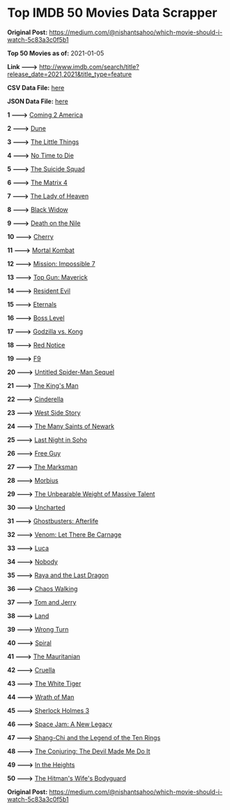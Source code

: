 # Top IMDB 50 Movies Data Scrapper

**Original Post:** https://medium.com/@nishantsahoo/which-movie-should-i-watch-5c83a3c0f5b1

**Top 50 Movies as of:** 2021-01-05

**Link --->** http://www.imdb.com/search/title?release_date=2021,2021&title_type=feature

**CSV Data File:** [here](/Data/data.csv)

**JSON Data File:** [here](/Data/data.json)

**1 --->** [Coming 2 America](https://www.imdb.com/title/tt6802400/?ref_=adv_li_tt)

**2 --->** [Dune](https://www.imdb.com/title/tt1160419/?ref_=adv_li_tt)

**3 --->** [The Little Things](https://www.imdb.com/title/tt10016180/?ref_=adv_li_tt)

**4 --->** [No Time to Die](https://www.imdb.com/title/tt2382320/?ref_=adv_li_tt)

**5 --->** [The Suicide Squad](https://www.imdb.com/title/tt6334354/?ref_=adv_li_tt)

**6 --->** [The Matrix 4](https://www.imdb.com/title/tt10838180/?ref_=adv_li_tt)

**7 --->** [The Lady of Heaven](https://www.imdb.com/title/tt13097336/?ref_=adv_li_tt)

**8 --->** [Black Widow](https://www.imdb.com/title/tt3480822/?ref_=adv_li_tt)

**9 --->** [Death on the Nile](https://www.imdb.com/title/tt7657566/?ref_=adv_li_tt)

**10 --->** [Cherry](https://www.imdb.com/title/tt9130508/?ref_=adv_li_tt)

**11 --->** [Mortal Kombat](https://www.imdb.com/title/tt0293429/?ref_=adv_li_tt)

**12 --->** [Mission: Impossible 7](https://www.imdb.com/title/tt9603212/?ref_=adv_li_tt)

**13 --->** [Top Gun: Maverick](https://www.imdb.com/title/tt1745960/?ref_=adv_li_tt)

**14 --->** [Resident Evil](https://www.imdb.com/title/tt6920084/?ref_=adv_li_tt)

**15 --->** [Eternals](https://www.imdb.com/title/tt9032400/?ref_=adv_li_tt)

**16 --->** [Boss Level](https://www.imdb.com/title/tt7638348/?ref_=adv_li_tt)

**17 --->** [Godzilla vs. Kong](https://www.imdb.com/title/tt5034838/?ref_=adv_li_tt)

**18 --->** [Red Notice](https://www.imdb.com/title/tt7991608/?ref_=adv_li_tt)

**19 --->** [F9](https://www.imdb.com/title/tt5433138/?ref_=adv_li_tt)

**20 --->** [Untitled Spider-Man Sequel](https://www.imdb.com/title/tt10872600/?ref_=adv_li_tt)

**21 --->** [The King's Man](https://www.imdb.com/title/tt6856242/?ref_=adv_li_tt)

**22 --->** [Cinderella](https://www.imdb.com/title/tt10155932/?ref_=adv_li_tt)

**23 --->** [West Side Story](https://www.imdb.com/title/tt3581652/?ref_=adv_li_tt)

**24 --->** [The Many Saints of Newark](https://www.imdb.com/title/tt8110232/?ref_=adv_li_tt)

**25 --->** [Last Night in Soho](https://www.imdb.com/title/tt9639470/?ref_=adv_li_tt)

**26 --->** [Free Guy](https://www.imdb.com/title/tt6264654/?ref_=adv_li_tt)

**27 --->** [The Marksman](https://www.imdb.com/title/tt6902332/?ref_=adv_li_tt)

**28 --->** [Morbius](https://www.imdb.com/title/tt5108870/?ref_=adv_li_tt)

**29 --->** [The Unbearable Weight of Massive Talent](https://www.imdb.com/title/tt11291274/?ref_=adv_li_tt)

**30 --->** [Uncharted](https://www.imdb.com/title/tt1464335/?ref_=adv_li_tt)

**31 --->** [Ghostbusters: Afterlife](https://www.imdb.com/title/tt4513678/?ref_=adv_li_tt)

**32 --->** [Venom: Let There Be Carnage](https://www.imdb.com/title/tt7097896/?ref_=adv_li_tt)

**33 --->** [Luca](https://www.imdb.com/title/tt12801262/?ref_=adv_li_tt)

**34 --->** [Nobody](https://www.imdb.com/title/tt7888964/?ref_=adv_li_tt)

**35 --->** [Raya and the Last Dragon](https://www.imdb.com/title/tt5109280/?ref_=adv_li_tt)

**36 --->** [Chaos Walking](https://www.imdb.com/title/tt2076822/?ref_=adv_li_tt)

**37 --->** [Tom and Jerry](https://www.imdb.com/title/tt1361336/?ref_=adv_li_tt)

**38 --->** [Land](https://www.imdb.com/title/tt10265034/?ref_=adv_li_tt)

**39 --->** [Wrong Turn](https://www.imdb.com/title/tt9110170/?ref_=adv_li_tt)

**40 --->** [Spiral](https://www.imdb.com/title/tt10342730/?ref_=adv_li_tt)

**41 --->** [The Mauritanian](https://www.imdb.com/title/tt4761112/?ref_=adv_li_tt)

**42 --->** [Cruella](https://www.imdb.com/title/tt3228774/?ref_=adv_li_tt)

**43 --->** [The White Tiger](https://www.imdb.com/title/tt6571548/?ref_=adv_li_tt)

**44 --->** [Wrath of Man](https://www.imdb.com/title/tt11083552/?ref_=adv_li_tt)

**45 --->** [Sherlock Holmes 3](https://www.imdb.com/title/tt2094116/?ref_=adv_li_tt)

**46 --->** [Space Jam: A New Legacy](https://www.imdb.com/title/tt3554046/?ref_=adv_li_tt)

**47 --->** [Shang-Chi and the Legend of the Ten Rings](https://www.imdb.com/title/tt9376612/?ref_=adv_li_tt)

**48 --->** [The Conjuring: The Devil Made Me Do It](https://www.imdb.com/title/tt7069210/?ref_=adv_li_tt)

**49 --->** [In the Heights](https://www.imdb.com/title/tt1321510/?ref_=adv_li_tt)

**50 --->** [The Hitman's Wife's Bodyguard](https://www.imdb.com/title/tt8385148/?ref_=adv_li_tt)

**Original Post:** https://medium.com/@nishantsahoo/which-movie-should-i-watch-5c83a3c0f5b1

